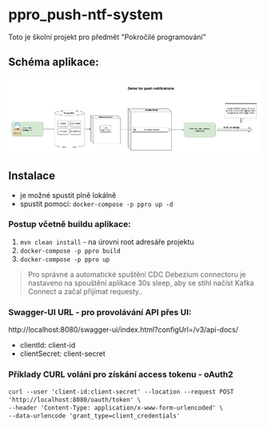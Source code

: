 # ppro_push-ntf-system
Toto je školní projekt pro předmět "Pokročilé programování"

## Schéma aplikace:
![](images/schema.png)

## Instalace
- je možné spustit plně lokálně
- spustit pomocí: ```docker-compose -p ppro up -d```

### Postup včetně buildu aplikace:

1) ```mvn clean install``` - na úrovni root adresáře projektu
2) ```docker-compose -p ppro build```
3) ```docker-compose -p ppro up```

>   Pro správné a automatické spuštění CDC Debezium connectoru je nastaveno na spouštění aplikace 30s sleep, aby se stihl načíst Kafka Connect a začal přijímat requesty..

### Swagger-UI URL - pro provolávání API přes UI:

http://localhost:8080/swagger-ui/index.html?configUrl=/v3/api-docs/


- clientId: client-id
- clientSecret: client-secret

### Příklady CURL volání pro získání access tokenu - oAuth2
```
curl --user 'client-id:client-secret' --location --request POST 'http://localhost:8080/oauth/token' \
--header 'Content-Type: application/x-www-form-urlencoded' \
--data-urlencode 'grant_type=client_credentials'
```

